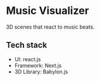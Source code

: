 # Music Visualizer

3D scenes that react to music beats.

## Tech stack

- UI: react.js
- Framework: Next.js
- 3D Library: Babylon.js
